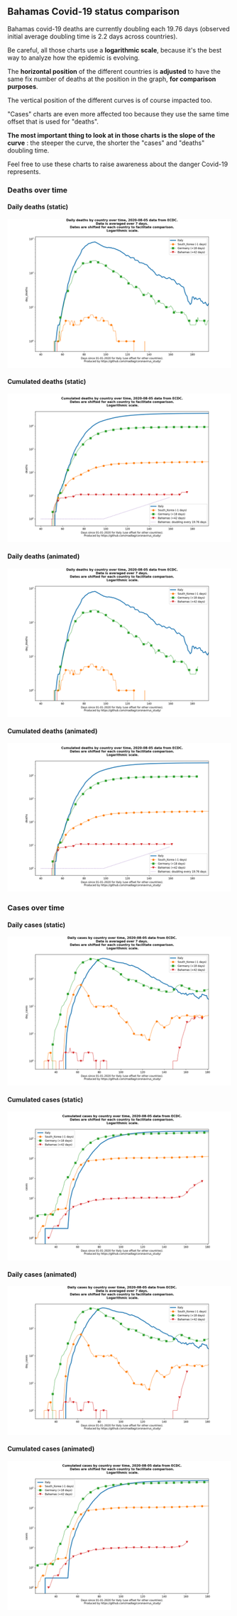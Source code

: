 ## Bahamas Covid-19 status comparison 

Bahamas covid-19 deaths are currently doubling each 19.76 days (observed initial average doubling time is 2.2 days across countries).



Be careful, all those charts use a **logarithmic scale**, because it's the best way to analyze how the epidemic is evolving.
 
The **horizontal position** of the different countries is **adjusted** to have the same fix number of deaths at the position in the graph, **for comparison purposes**.

The vertical position of the different curves is of course impacted too.

"Cases" charts are even more affected too because they use the same time offset that is used for "deaths".

**The most important thing to look at in those charts is the slope of the curve** : the steeper the curve, the shorter the "cases" and "deaths" doubling time.

Feel free to use these charts to raise awareness about the danger Covid-19 represents. 


 
### Deaths over time
 
#### Daily deaths (static)
![Bahamas covid-19 daily deaths static chart](https://raw.githubusercontent.com/madlag/coronavirus_study/master/notebooks/graphs/2020-08-05/countries/Bahamas/2020-08-05_Bahamas_day_deaths.png "Bahamas covid-19 day_deaths static chart")   
 
#### Cumulated deaths (static)
![Bahamas covid-19 cumulated deaths static chart](https://raw.githubusercontent.com/madlag/coronavirus_study/master/notebooks/graphs/2020-08-05/countries/Bahamas/2020-08-05_Bahamas_deaths.png "Bahamas covid-19 deaths static chart")   
 
#### Daily deaths (animated)
![Bahamas covid-19 daily deaths animated chart](https://raw.githubusercontent.com/madlag/coronavirus_study/master/notebooks/graphs/2020-08-05/countries/Bahamas/2020-08-05_Bahamas_day_deaths.gif "Bahamas covid-19 day_deaths animated chart")   
 
#### Cumulated deaths (animated)
![Bahamas covid-19 cumulated deaths animated chart](https://raw.githubusercontent.com/madlag/coronavirus_study/master/notebooks/graphs/2020-08-05/countries/Bahamas/2020-08-05_Bahamas_deaths.gif "Bahamas covid-19 deaths animated chart")   

 
### Cases over time
 
#### Daily cases (static)
![Bahamas covid-19 daily cases static chart](https://raw.githubusercontent.com/madlag/coronavirus_study/master/notebooks/graphs/2020-08-05/countries/Bahamas/2020-08-05_Bahamas_day_cases.png "Bahamas covid-19 day_cases static chart")   
 
#### Cumulated cases (static)
![Bahamas covid-19 cumulated cases static chart](https://raw.githubusercontent.com/madlag/coronavirus_study/master/notebooks/graphs/2020-08-05/countries/Bahamas/2020-08-05_Bahamas_cases.png "Bahamas covid-19 cases static chart")   
 
#### Daily cases (animated)
![Bahamas covid-19 daily cases animated chart](https://raw.githubusercontent.com/madlag/coronavirus_study/master/notebooks/graphs/2020-08-05/countries/Bahamas/2020-08-05_Bahamas_day_cases.gif "Bahamas covid-19 day_cases animated chart")   
 
#### Cumulated cases (animated)
![Bahamas covid-19 cumulated cases animated chart](https://raw.githubusercontent.com/madlag/coronavirus_study/master/notebooks/graphs/2020-08-05/countries/Bahamas/2020-08-05_Bahamas_cases.gif "Bahamas covid-19 cases animated chart")   

